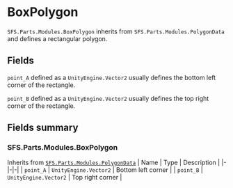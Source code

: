 # BoxPolygon
`SFS.Parts.Modules.BoxPolygon` inherits from `SFS.Parts.Modules.PolygonData` and defines a rectangular polygon.

## Fields
`point_A` defined as a `UnityEngine.Vector2` usually defines the bottom left corner of the rectangle.

`point_B` defined as a `UnityEngine.Vector2` usually defines the top right corner of the rectangle.

## Fields summary
### SFS.Parts.Modules.BoxPolygon
Inherits from [`SFS.Parts.Modules.PolygonData`](./PolygonData.md#sfspartsmodulespolygondata)
| Name | Type | Description |
|-|-|-|
| `point_A` | `UnityEngine.Vector2` | Bottom left corner |
| `point_B` | `UnityEngine.Vector2` | Top right corner |